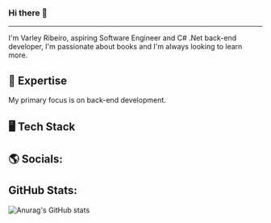 ### Hi there 👋
----
I'm Varley Ribeiro, aspiring Software Engineer and C# .Net back-end developer, I'm passionate about books and I'm always looking to learn more.

🚀 Expertise
----
My primary focus is on back-end development.

🖥 Tech Stack
----

🌎 Socials:
----

GitHub Stats:
----
![Anurag's GitHub stats](https://github-readme-stats.vercel.app/api?username=varleys&show_icons=true&theme=dark)

<!--
**VarleyS/VarleyS** is a ✨ _special_ ✨ repository because its `README.md` (this file) appears on your GitHub profile.

Here are some ideas to get you started:

- 🔭 I’m currently working on ...
- 🌱 I’m currently learning ...
- 👯 I’m looking to collaborate on ...
- 🤔 I’m looking for help with ...
- 💬 Ask me about ...
- 📫 How to reach me: ...
- 😄 Pronouns: ...
- ⚡ Fun fact: ...
-->
